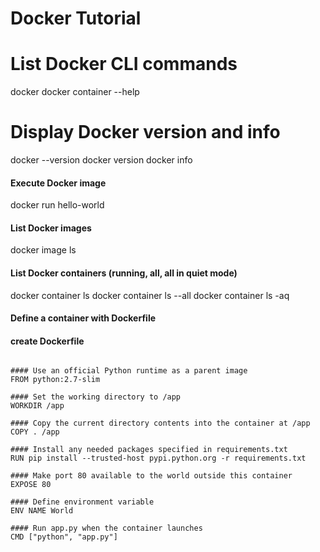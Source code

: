 Docker Tutorial
=============

# List Docker CLI commands
docker
docker container --help

# Display Docker version and info
docker --version
docker version
docker info

#### Execute Docker image
docker run hello-world

#### List Docker images
docker image ls

#### List Docker containers (running, all, all in quiet mode)
docker container ls
docker container ls --all
docker container ls -aq

#### Define a container with Dockerfile
#### create Dockerfile
<pre><code>
#### Use an official Python runtime as a parent image
FROM python:2.7-slim

#### Set the working directory to /app
WORKDIR /app

#### Copy the current directory contents into the container at /app
COPY . /app

#### Install any needed packages specified in requirements.txt
RUN pip install --trusted-host pypi.python.org -r requirements.txt

#### Make port 80 available to the world outside this container
EXPOSE 80

#### Define environment variable
ENV NAME World

#### Run app.py when the container launches
CMD ["python", "app.py"]
</code></pre>
